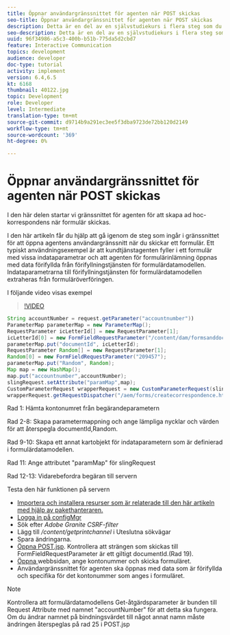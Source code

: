 ```yaml
---
title: Öppnar användargränssnittet för agenten när POST skickas
seo-title: Öppnar användargränssnittet för agenten när POST skickas
description: Detta är en del av en självstudiekurs i flera steg som du kan använda för att skapa ditt första interaktiva kommunikationsdokument för tryckkanalen. I den här delen startar vi gränssnittet för agenten för att skapa ad hoc-korrespondens när formulär skickas.
seo-description: Detta är en del av en självstudiekurs i flera steg som du kan använda för att skapa ditt första interaktiva kommunikationsdokument för tryckkanalen. I den här delen startar vi gränssnittet för agenten för att skapa ad hoc-korrespondens när formulär skickas.
uuid: 96f34986-a5c3-400b-b51b-775da5d2cbd7
feature: Interactive Communication
topics: development
audience: developer
doc-type: tutorial
activity: implement
version: 6.4,6.5
kt: 6168
thumbnail: 40122.jpg
topic: Development
role: Developer
level: Intermediate
translation-type: tm+mt
source-git-commit: d9714b9a291ec3ee5f3dba9723de72bb120d2149
workflow-type: tm+mt
source-wordcount: '369'
ht-degree: 0%

---
```



# Öppnar användargränssnittet för agenten när POST skickas

I den här delen startar vi gränssnittet för agenten för att skapa ad hoc-korrespondens när formulär skickas.

I den här artikeln får du hjälp att gå igenom de steg som ingår i gränssnittet för att öppna agentens användargränssnitt när du skickar ett formulär. Ett typiskt användningsexempel är att kundtjänstagenten fyller i ett formulär med vissa indataparametrar och att agenten för formulärinlämning öppnas med data förifyllda från förifyllningstjänsten för formulärdatamodellen. Indataparametrarna till förifyllningstjänsten för formulärdatamodellen extraheras från formuläröverföringen.

I följande video visas exempel

>[!VIDEO](https://video.tv.adobe.com/v/40122/?quality=9&learn=on)

```java
String accountNumber = request.getParameter("accountnumber"))
ParameterMap parameterMap = new ParameterMap();
RequestParameter icLetterId[] = new RequestParameter[1];
icLetterId[0] = new FormFieldRequestParameter("/content/dam/formsanddocuments/retirementstatementprint");
parameterMap.put("documentId", icLetterId);
RequestParameter Random[] = new RequestParameter[1];
Random[0] = new FormFieldRequestParameter("209457");
parameterMap.put("Random", Random);
Map map = new HashMap();
map.put("accountnumber",accountNumber);
slingRequest.setAttribute("paramMap",map);
CustomParameterRequest wrapperRequest = new CustomParameterRequest(slingRequest,parameterMap,"GET");
wrapperRequest.getRequestDispatcher("/aem/forms/createcorrespondence.html").include(wrapperRequest, response);
```

Rad 1: Hämta kontonumret från begärandeparametern

Rad 2-8: Skapa parametermappning och ange lämpliga nycklar och värden för att återspegla documentId,Random.

Rad 9-10: Skapa ett annat kartobjekt för indataparametern som är definierad i formulärdatamodellen.

Rad 11: Ange attributet &quot;paramMap&quot; för slingRequest

Rad 12-13: Vidarebefordra begäran till servern

Testa den här funktionen på servern

* [Importera och installera resurser som är relaterade till den här artikeln med hjälp av pakethanteraren.](assets/launch-agent-ui.zip)
* [Logga in på configMgr](http://localhost:4502/system/console/configMgr)
* Sök efter _Adobe Granite CSRF-filter_
* Lägg till _/content/getprintchannel_ i Uteslutna sökvägar
* Spara ändringarna.
* [Öppna POST.jsp](http://localhost:4502/apps/AEMForms/openprintchannel/POST.jsp). Kontrollera att strängen som skickas till FormFieldRequestParameter är ett giltigt documentId.(Rad 19).
* [Öppna ](http://localhost:4502/content/OpenPrintChannel.html) webbsidan, ange kontonummer och skicka formuläret.
* Användargränssnittet för agenten ska öppnas med data som är förifyllda och specifika för det kontonummer som anges i formuläret.

>[!NOTE]
>
>Kontrollera att formulärdatamodellens Get-åtgärdsparameter är bunden till Request Attribute med namnet &quot;accountNumber&quot; för att detta ska fungera. Om du ändrar namnet på bindningsvärdet till något annat namn måste ändringen återspeglas på rad 25 i POST.jsp

